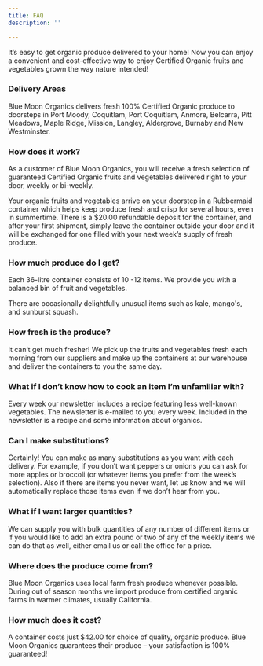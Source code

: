 ```yaml
---
title: FAQ
description: ''

---
```

It’s easy to get organic produce delivered to your home! Now you can enjoy a convenient and cost-effective way to enjoy Certified Organic fruits and vegetables grown the way nature intended!

### Delivery Areas

Blue Moon Organics delivers fresh 100% Certified Organic produce to doorsteps in Port Moody, Coquitlam, Port Coquitlam, Anmore, Belcarra, Pitt Meadows, Maple Ridge, Mission, Langley, Aldergrove, Burnaby and New Westminster.

### How does it work?

As a customer of Blue Moon Organics, you will receive a fresh selection of guaranteed Certified Organic fruits and vegetables delivered right to your door, weekly or bi-weekly.

Your organic fruits and vegetables arrive on your doorstep in a Rubbermaid container which helps keep produce fresh and crisp for several hours, even in summertime. There is a $20.00 refundable deposit for the container, and after your first shipment, simply leave the container outside your door and it will be exchanged for one filled with your next week’s supply of fresh produce.

### How much produce do I get?

Each 36-litre container consists of 10 -12 items. We provide you with a balanced bin of fruit and vegetables.

There are occasionally delightfully unusual items such as kale, mango's, and sunburst squash.

### How fresh is the produce?

It can’t get much fresher! We pick up the fruits and vegetables fresh each morning from our suppliers and make up the containers at our warehouse and deliver the containers to you the same day.

### What if I don’t know how to cook an item I’m unfamiliar with?

Every week our newsletter includes a recipe featuring less well-known vegetables. The newsletter is e-mailed to you every week. Included in the newsletter is a recipe and some information about organics.

### Can I make substitutions?

Certainly! You can make as many substitutions as you want with each delivery. For example, if you don’t want peppers or onions you can ask for more apples or broccoli (or whatever items you prefer from the week’s selection). Also if there are items you never want, let us know and we will automatically replace those items even if we don’t hear from you.

### What if I want larger quantities?

We can supply you with bulk quantities of any number of different items or if you would like to add an extra pound or two of any of the weekly items we can do that as well, either email us or call the office for a price.

### Where does the produce come from?

Blue Moon Organics uses local farm fresh produce whenever possible. During out of season months we import produce from certified organic farms in warmer climates, usually California.

### How much does it cost?

A container costs just $42.00 for choice of quality, organic produce. Blue Moon Organics guarantees their produce – your satisfaction is 100% guaranteed!